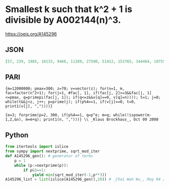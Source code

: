 # Smallest k such that k^2 \+ 1 is divisible by A002144\(n\)^3\.
https://oeis.org/A145296
## JSON
```JSON
[57, 239, 1985, 10133, 9466, 11389, 27590, 51412, 153765, 344464, 107551, 296344, 172078, 432436, 931837, 753090, 676541, 2321221, 2027724, 3394758, 1706203, 4841182, 1438398, 2947125, 398366, 5657795, 4942017, 9400802, 11906503]
```
## PARI
```PARI
{m=12000000; pmax=300; z=70; v=vector(z); for(n=1, m, fac=factor(n^2+1); for(j=1, #fac[, 1], if(fac[j, 2]>=3&&fac[j, 1]<=pmax, q=primepi(fac[j, 1]); if(q<=z&&v[q]==0, v[q]=n)))); t=1; j=0; while(t&&j<z, j++; p=prime(j); if(p%4==1, if(v[j]==0, t=0, print1(v[j], ","))))}
```
```PARI
{e=3; forprime(p=2, 300, if(p%4==1, q=p^e; m=q; while(!ispower(m-1,2,&n), m=m+q); print1(n, ",")))} \\ _Klaus Brockhaus_, Oct 09 2008
```
## Python
```Python
from itertools import islice
from sympy import nextprime, sqrt_mod_iter
def A145296_gen(): # generator of terms
    p = 1
    while (p:=nextprime(p)):
        if p&3==1:
            yield min(sqrt_mod_iter(-1,p**3))
A145296_list = list(islice(A145296_gen(),20)) # _Chai Wah Wu_, May 04 2024
```

